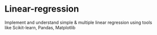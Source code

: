 # Linear-regression
Implement and understand simple &amp; multiple linear regression using tools like Scikit-learn, Pandas, Matplotlib
